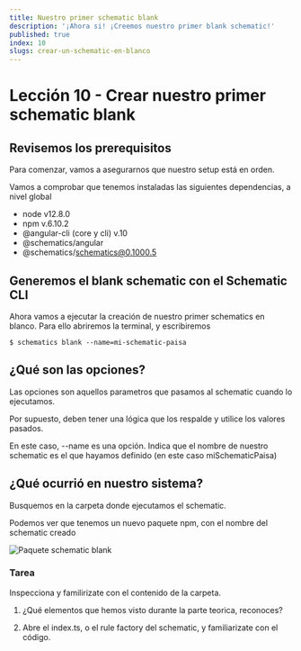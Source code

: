 ```yaml
---
title: Nuestro primer schematic blank
description: '¡Ahora si! ¡Creemos nuestro primer blank schematic!'
published: true
index: 10
slugs: crear-un-schematic-en-blanco
---
```


# Lección 10 - Crear nuestro primer schematic blank


## Revisemos los prerequisitos

Para comenzar, vamos a asegurarnos que nuestro setup está en orden.

Vamos a comprobar que tenemos instaladas las siguientes dependencias, a nivel global

- node v12.8.0
- npm v.6.10.2
- @angular-cli (core y cli) v.10
- @schematics/angular
- @schematics/schematics@0.1000.5

## Generemos el blank schematic con el Schematic CLI

Ahora vamos a ejecutar la creación de nuestro primer schematics en blanco. Para ello abriremos la terminal, y escribiremos

```$ schematics blank --name=mi-schematic-paisa```

## ¿Qué son las opciones?

Las opciones son aquellos parametros que pasamos al schematic cuando lo ejecutamos.

Por supuesto, deben tener una lógica que los respalde y utilice los valores pasados.

En este caso, --name es una opción. Indica que el nombre de nuestro schematic es el que hayamos definido (en este caso miSchematicPaisa)

## ¿Qué ocurrió en nuestro sistema?

Busquemos en la carpeta donde ejecutamos el schematic.

Podemos ver que tenemos un nuevo paquete npm, con el nombre del schematic creado

![Paquete schematic blank](https://res.cloudinary.com/anfibiacreativa/image/upload/v1597347769/taller-schematics/contenidopaquete_udaeaw.jpg "paquete schematic blank")

### Tarea

Inspecciona y familirizate con el contenido de la carpeta. 

1. ¿Qué elementos que hemos visto durante la parte teorica, reconoces?

2. Abre el index.ts, o el rule factory del schematic, y familiarizate con el código.
